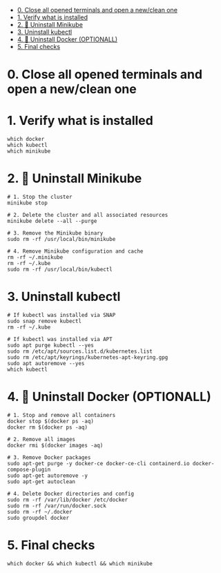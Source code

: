 - [0. Close all opened terminals and open a new/clean one](#0-close-all-opened-terminals-and-open-a-newclean-one)
- [1. Verify what is installed](#1-verify-what-is-installed)
- [2. 🧹 Uninstall Minikube](#2--uninstall-minikube)
- [3. Uninstall kubectl](#3-uninstall-kubectl)
- [4. 🧼 Uninstall Docker (OPTIONALL)](#4--uninstall-docker-optionall)
- [5. Final checks](#5-final-checks)
# 0. Close all opened terminals and open a new/clean one
# 1. Verify what is installed
```shell
which docker
which kubectl
which minikube
```
# 2. 🧹 Uninstall Minikube
```shell
# 1. Stop the cluster
minikube stop

# 2. Delete the cluster and all associated resources
minikube delete --all --purge

# 3. Remove the Minikube binary
sudo rm -rf /usr/local/bin/minikube

# 4. Remove Minikube configuration and cache
rm -rf ~/.minikube
rm -rf ~/.kube
sudo rm -rf /usr/local/bin/kubectl
```
# 3. Uninstall kubectl
```shell
# If kubectl was installed via SNAP
sudo snap remove kubectl
rm -rf ~/.kube

# If kubectl was installed via APT
sudo apt purge kubectl --yes
sudo rm /etc/apt/sources.list.d/kubernetes.list
sudo rm /etc/apt/keyrings/kubernetes-apt-keyring.gpg
sudo apt autoremove --yes
which kubectl
```
# 4. 🧼 Uninstall Docker (OPTIONALL)
```shell
# 1. Stop and remove all containers
docker stop $(docker ps -aq)
docker rm $(docker ps -aq)

# 2. Remove all images
docker rmi $(docker images -aq)

# 3. Remove Docker packages
sudo apt-get purge -y docker-ce docker-ce-cli containerd.io docker-compose-plugin
sudo apt-get autoremove -y
sudo apt-get autoclean

# 4. Delete Docker directories and config
sudo rm -rf /var/lib/docker /etc/docker
sudo rm -rf /var/run/docker.sock
sudo rm -rf ~/.docker
sudo groupdel docker
```
# 5. Final checks
```shell
which docker && which kubectl && which minikube
```
